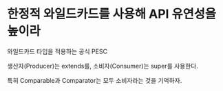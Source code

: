 # 한정적 와일드카드를 사용해 API 유연성을 높이라

와일드카드 타입을 적용하는 공식 PESC

생산자(Producer)는 extends를, 소비자(Consumer)는 super를 사용한다.

특히 Comparable과 Comparator는 모두 소비자라는 것을 기억하자.
